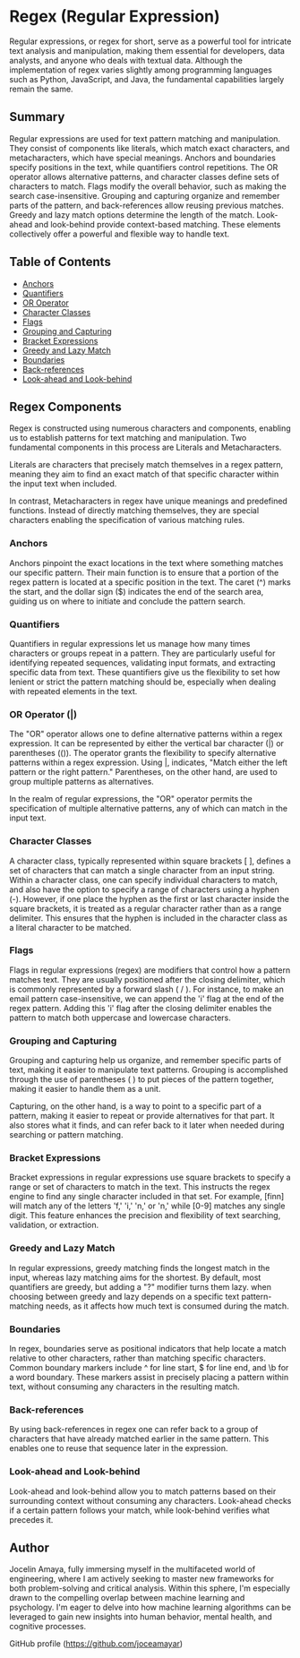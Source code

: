 # Regex (Regular Expression)

Regular expressions, or regex for short, serve as a powerful tool for intricate text analysis and manipulation, making them essential for developers, data analysts, and anyone who deals with textual data. Although the implementation of regex varies slightly among programming languages such as Python, JavaScript, and Java, the fundamental capabilities largely remain the same. 


## Summary

Regular expressions are used for text pattern matching and manipulation. They consist of components like literals, which match exact characters, and metacharacters, which have special meanings. Anchors and boundaries specify positions in the text, while quantifiers control repetitions. The OR operator allows alternative patterns, and character classes define sets of characters to match. Flags modify the overall behavior, such as making the search case-insensitive. Grouping and capturing organize and remember parts of the pattern, and back-references allow reusing previous matches. Greedy and lazy match options determine the length of the match. Look-ahead and look-behind provide context-based matching. These elements collectively offer a powerful and flexible way to handle text.

## Table of Contents

- [Anchors](#anchors)
- [Quantifiers](#quantifiers)
- [OR Operator](#or-operator)
- [Character Classes](#character-classes)
- [Flags](#flags)
- [Grouping and Capturing](#grouping-and-capturing)
- [Bracket Expressions](#bracket-expressions)
- [Greedy and Lazy Match](#greedy-and-lazy-match)
- [Boundaries](#boundaries)
- [Back-references](#back-references)
- [Look-ahead and Look-behind](#look-ahead-and-look-behind)

## Regex Components

Regex is constructed using numerous characters and components, enabling us to establish patterns for text matching and manipulation. Two fundamental components in this process are Literals and Metacharacters. 

Literals are characters that precisely match themselves in a regex pattern, meaning they aim to find an exact match of that specific character within the input text when included.

In contrast, Metacharacters in regex have unique meanings and predefined functions. Instead of directly matching themselves, they are special characters enabling the specification of various matching rules.


### Anchors

Anchors  pinpoint the exact locations in the text where something matches our specific pattern. Their main function is to ensure that a portion of the regex pattern is located at a specific position in the text. The caret (^) marks the start, and the dollar sign ($) indicates the end of the search area, guiding us on where to initiate and conclude the pattern search.


### Quantifiers

Quantifiers in regular expressions let us manage how many times characters or groups repeat in a pattern. They are particularly useful for identifying repeated sequences, validating input formats, and extracting specific data from text. These quantifiers give us the flexibility to set how lenient or strict the pattern matching should be, especially when dealing with repeated elements in the text.

### OR Operator (|)

The "OR" operator allows one to define alternative patterns within a regex expression. It can be represented by either the vertical bar character (|) or parentheses (()). The operator grants the flexibility to specify alternative patterns within a regex expression. Using |, indicates, "Match either the left pattern or the right pattern." Parentheses, on the other hand, are used to group multiple patterns as alternatives.

In the realm of regular expressions, the "OR" operator permits the specification of multiple alternative patterns, any of which can match in the input text.


### Character Classes

A character class, typically represented within square brackets [ ], defines a set of characters that can match a single character from an input string. Within a character class, one can specify individual characters to match, and also have the option to specify a range of characters using a hyphen (-). However,  if one place the hyphen as the first or last character inside the square brackets, it is treated as a regular character rather than as a range delimiter. This ensures that the hyphen is included in the character class as a literal character to be matched.

### Flags

Flags in regular expressions (regex) are modifiers that control how a pattern matches text. They are usually positioned after the closing delimiter, which is commonly represented by a forward slash ( / ). For instance, to make an email pattern case-insensitive, we can append the 'i' flag at the end of the regex pattern. Adding this 'i' flag after the closing delimiter enables the pattern to match both uppercase and lowercase characters.

### Grouping and Capturing

Grouping and capturing help us organize, and remember specific parts of text, making it easier to manipulate  text patterns. Grouping is accomplished through the use of parentheses ( )  to put pieces of the pattern together, making it easier to handle them as a unit.

Capturing, on the other hand, is a way to point to  a specific part of a pattern, making it easier to repeat or provide alternatives for that part. It also stores what it finds, and can refer back to it later when needed during searching or pattern matching.

### Bracket Expressions

Bracket expressions in regular expressions use square brackets to specify a range or set of characters to match in the text. This instructs the regex engine to find any single character included in that set. For example, [finn] will match any of the letters 'f,' 'i,' 'n,' or 'n,' while [0-9] matches any single digit. This feature enhances the precision and flexibility of text searching, validation, or extraction.

### Greedy and Lazy Match

In regular expressions, greedy matching finds the longest match in the input, whereas lazy matching aims for the shortest. By default, most quantifiers are greedy, but adding a "?" modifier turns them lazy. when choosing between greedy and lazy depends on a specific text pattern-matching needs, as it affects how much text is consumed during the match.

### Boundaries

In regex, boundaries serve as positional indicators that help locate a match relative to other characters, rather than matching specific characters. Common boundary markers include ^ for line start, $ for line end, and \b for a word boundary. These markers assist in precisely placing a pattern within text, without consuming any characters in the resulting match.

### Back-references

By using back-references in regex one can refer back to a group of characters that have already matched earlier in the same pattern. This enables one to reuse  that sequence later in the expression.

### Look-ahead and Look-behind

Look-ahead and look-behind allow you to match patterns based on their surrounding context without consuming any characters. Look-ahead checks if a certain pattern follows your match, while look-behind verifies what precedes it. 

## Author

Jocelin Amaya, fully immersing myself in the multifaceted world of engineering, where I am actively seeking to master new frameworks for both problem-solving and critical analysis. Within this sphere, I'm especially drawn to the compelling overlap between machine learning and psychology. I'm eager to delve into how machine learning algorithms can be leveraged to gain new insights into human behavior, mental health, and cognitive processes.

GitHub profile (https://github.com/joceamayar)
